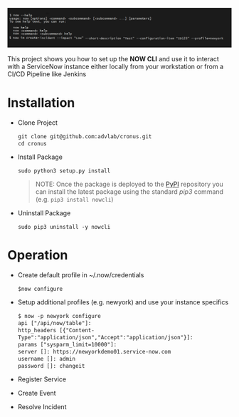 ![Intro](./docs/now-cli.png)

This project shows you how to set up the **NOW CLI** and use it to interact with a ServiceNow instance either locally from your workstation or from a CI/CD Pipeline like Jenkins

# Installation

* Clone Project

    ```
    git clone git@github.com:advlab/cronus.git
    cd cronus
    ```
* Install Package

    ```
    sudo python3 setup.py install
    ```

    > NOTE: Once the package is deployed to the [PyPI](https://pypi.org) repository you can install the latest package using the standard *pip3* command (e.g. `pip3 install nowcli`)

* Uninstall Package

    ```
    sudo pip3 uninstall -y nowcli
    ```

# Operation

* Create default profile in ~/.now/credentials

    ```
    $now configure
    ```

* Setup additional profiles (e.g. newyork) and use your instance specifics

    ```
    $ now -p newyork configure
    api ["/api/now/table"]:
    http_headers [{"Content-Type":"application/json","Accept":"application/json"}]:
    params ["sysparm_limit=10000"]:
    server []: https://newyorkdemo01.service-now.com
    username []: admin
    password []: changeit
    ```

* Register Service

* Create Event

* Resolve Incident